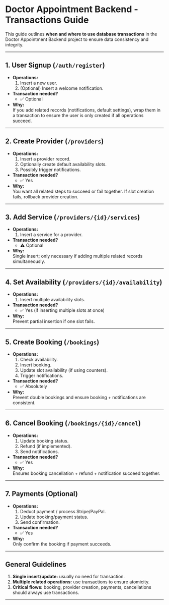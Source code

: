 # Doctor Appointment Backend - Transactions Guide

This guide outlines **when and where to use database transactions** in the Doctor Appointment Backend project to ensure data consistency and integrity.

---

## **1. User Signup (`/auth/register`)**

- **Operations:**
  1. Insert a new user.
  2. (Optional) Insert a welcome notification.
- **Transaction needed?**
  - ✅ Optional
- **Why:**  
  If you add related records (notifications, default settings), wrap them in a transaction to ensure the user is only created if all operations succeed.

---

## **2. Create Provider (`/providers`)**

- **Operations:**
  1. Insert a provider record.
  2. Optionally create default availability slots.
  3. Possibly trigger notifications.
- **Transaction needed?**
  - ✅ Yes
- **Why:**  
  You want all related steps to succeed or fail together. If slot creation fails, rollback provider creation.

---

## **3. Add Service (`/providers/{id}/services`)**

- **Operations:**
  1. Insert a service for a provider.
- **Transaction needed?**
  - ⚠️ Optional
- **Why:**  
  Single insert; only necessary if adding multiple related records simultaneously.

---

## **4. Set Availability (`/providers/{id}/availability`)**

- **Operations:**
  1. Insert multiple availability slots.
- **Transaction needed?**
  - ✅ Yes (if inserting multiple slots at once)
- **Why:**  
  Prevent partial insertion if one slot fails.

---

## **5. Create Booking (`/bookings`)**

- **Operations:**
  1. Check availability.
  2. Insert booking.
  3. Update slot availability (if using counters).
  4. Trigger notifications.
- **Transaction needed?**
  - ✅ Absolutely
- **Why:**  
  Prevent double bookings and ensure booking + notifications are consistent.

---

## **6. Cancel Booking (`/bookings/{id}/cancel`)**

- **Operations:**
  1. Update booking status.
  2. Refund (if implemented).
  3. Send notifications.
- **Transaction needed?**
  - ✅ Yes
- **Why:**  
  Ensures booking cancellation + refund + notification succeed together.

---

## **7. Payments (Optional)**

- **Operations:**
  1. Deduct payment / process Stripe/PayPal.
  2. Update booking/payment status.
  3. Send confirmation.
- **Transaction needed?**
  - ✅ Yes
- **Why:**  
  Only confirm the booking if payment succeeds.

---

## **General Guidelines**

1. **Single insert/update:** usually no need for transaction.
2. **Multiple related operations:** use transactions to ensure atomicity.
3. **Critical flows:** booking, provider creation, payments, cancellations should always use transactions.

---

